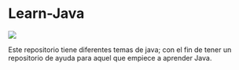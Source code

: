 # Learn-Java

<img src="https://raw.githubusercontent.com/Snow-Hash-Codew/Learn-Java/main/cap.png">

Este repositorio tiene diferentes temas de java; con el fin de tener un repositorio de ayuda para aquel que empiece a aprender Java.
